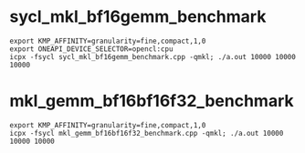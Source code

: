 # sycl_mkl_bf16gemm_benchmark
```
export KMP_AFFINITY=granularity=fine,compact,1,0
export ONEAPI_DEVICE_SELECTOR=opencl:cpu
icpx -fsycl sycl_mkl_bf16gemm_benchmark.cpp -qmkl; ./a.out 10000 10000 10000
```

# mkl_gemm_bf16bf16f32_benchmark
```
export KMP_AFFINITY=granularity=fine,compact,1,0
icpx -fsycl mkl_gemm_bf16bf16f32_benchmark.cpp -qmkl; ./a.out 10000 10000 10000
```
